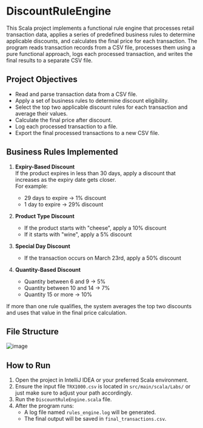 # DiscountRuleEngine

This Scala project implements a functional rule engine that processes retail transaction data, applies a series of predefined business rules to determine applicable discounts, and calculates the final price for each transaction. The program reads transaction records from a CSV file, processes them using a pure functional approach, logs each processed transaction, and writes the final results to a separate CSV file.

## Project Objectives

- Read and parse transaction data from a CSV file.
- Apply a set of business rules to determine discount eligibility.
- Select the top two applicable discount rules for each transaction and average their values.
- Calculate the final price after discount.
- Log each processed transaction to a file.
- Export the final processed transactions to a new CSV file.

## Business Rules Implemented

1. **Expiry-Based Discount**  
   If the product expires in less than 30 days, apply a discount that increases as the expiry date gets closer.  
   For example:  
   - 29 days to expire → 1% discount  
   - 1 day to expire → 29% discount  

2. **Product Type Discount**  
   - If the product starts with "cheese", apply a 10% discount  
   - If it starts with "wine", apply a 5% discount  

3. **Special Day Discount**  
   - If the transaction occurs on March 23rd, apply a 50% discount  

4. **Quantity-Based Discount**  
   - Quantity between 6 and 9 → 5%  
   - Quantity between 10 and 14 → 7%  
   - Quantity 15 or more → 10%  

If more than one rule qualifies, the system averages the top two discounts and uses that value in the final price calculation.

## File Structure

![image](https://github.com/user-attachments/assets/b1d97544-69a7-4621-a68a-2e94e3ea43bc)
## How to Run

1. Open the project in IntelliJ IDEA or your preferred Scala environment.
2. Ensure the input file `TRX1000.csv` is located in `src/main/scala/Labs/` or just make sure to adjust your path accordingly.
3. Run the `DiscountRuleEngine.scala` file.
4. After the program runs:
   - A log file named `rules_engine.log` will be generated.
   - The final output will be saved in `final_transactions.csv`.
